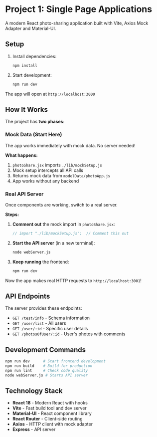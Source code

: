 # Project 1: Single Page Applications

A modern React photo-sharing application built with Vite, Axios Mock Adapter and Material-UI.

## Setup

1. Install dependencies:
   ```bash
   npm install
   ```

2. Start development:
   ```bash
   npm run dev
   ```

The app will open at `http://localhost:3000`

## How It Works

The project has **two phases**:

### **Mock Data (Start Here)**

The app works immediately with mock data. No server needed!

**What happens:**
1. `photoShare.jsx` imports `./lib/mockSetup.js`
2. Mock setup intercepts all API calls
3. Returns mock data from `modelData/photoApp.js`
4. App works without any backend


### **Real API Server**

Once components are working, switch to a real server.

**Steps:**
1. **Comment out** the mock import in `photoShare.jsx`:
   ```javascript
   // import "./lib/mockSetup.js";  // Comment this out
   ```

2. **Start the API server** (in a new terminal):
   ```bash
   node webServer.js
   ```

3. **Keep running** the frontend:
   ```bash
   npm run dev
   ```

Now the app makes real HTTP requests to `http://localhost:3001`!

## API Endpoints

The server provides these endpoints:
- `GET /test/info` - Schema information
- `GET /user/list` - All users
- `GET /user/:id` - Specific user details
- `GET /photosOfUser/:id` - User's photos with comments

## Development Commands

```bash
npm run dev      # Start frontend development
npm run build    # Build for production
npm run lint     # Check code quality 
node webServer.js # Starts API server
```

## Technology Stack

- **React 18** - Modern React with hooks
- **Vite** - Fast build tool and dev server
- **Material-UI** - React component library
- **React Router** - Client-side routing
- **Axios** - HTTP client with mock adapter
- **Express** - API server